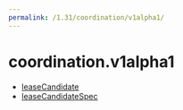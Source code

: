 ```yaml
---
permalink: /1.31/coordination/v1alpha1/
---
```


# coordination.v1alpha1



* [leaseCandidate](leaseCandidate.md)
* [leaseCandidateSpec](leaseCandidateSpec.md)